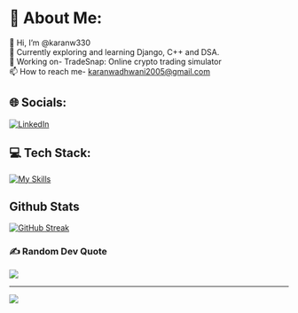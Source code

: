 
# 💫 About Me:
👋 Hi, I’m @karanw330<br>🔭 Currently exploring and learning Django, C++ and DSA.<br>💼 Working on- TradeSnap: Online crypto trading simulator<br>📫 How to reach me- karanwadhwani2005@gmail.com<br>


## 🌐 Socials:
[![LinkedIn](https://img.shields.io/badge/LinkedIn-%230077B5.svg?logo=linkedin&logoColor=white)](https://linkedin.com/in/https://www.linkedin.com/in/karan-wadhwani-b55073274) 

## 💻 Tech Stack:
[![My Skills](https://skillicons.dev/icons?i=python,flask,django,selenium,c,js)](https://skillicons.dev)

## Github Stats
[![GitHub Streak](https://streak-stats.demolab.com/?user=karanw330&theme=tokyonight)](https://git.io/streak-stats)

### ✍️ Random Dev Quote
![](https://quotes-github-readme.vercel.app/api?type=horizontal&theme=tokyonight)

---

[![](https://visitcount.itsvg.in/api?id=karanw330&icon=0&color=0)](https://visitcount.itsvg.in)



